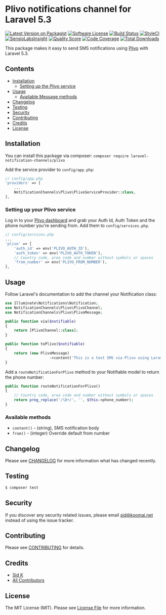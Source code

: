 # Plivo notifications channel for Laravel 5.3

[![Latest Version on Packagist](https://img.shields.io/packagist/v/laravel-notification-channels/plivo.svg?style=flat-square)](https://packagist.org/packages/laravel-notification-channels/plivo)
[![Software License](https://img.shields.io/badge/license-MIT-brightgreen.svg?style=flat-square)](LICENSE.md)
[![Build Status](https://img.shields.io/travis/laravel-notification-channels/plivo/master.svg?style=flat-square)](https://travis-ci.org/laravel-notification-channels/plivo)
[![StyleCI](https://styleci.io/repos/65715218/shield)](https://styleci.io/repos/65715218)
[![SensioLabsInsight](https://img.shields.io/sensiolabs/i/f4bd99c4-092c-4e36-a319-826f142c1ec4.svg?style=flat-square)](https://insight.sensiolabs.com/projects/f4bd99c4-092c-4e36-a319-826f142c1ec4)
[![Quality Score](https://img.shields.io/scrutinizer/g/laravel-notification-channels/plivo.svg?style=flat-square)](https://scrutinizer-ci.com/g/laravel-notification-channels/plivo)
[![Code Coverage](https://img.shields.io/scrutinizer/coverage/g/laravel-notification-channels/plivo/master.svg?style=flat-square)](https://scrutinizer-ci.com/g/laravel-notification-channels/plivo/?branch=master)
[![Total Downloads](https://img.shields.io/packagist/dt/laravel-notification-channels/plivo.svg?style=flat-square)](https://packagist.org/packages/laravel-notification-channels/plivo)


This package makes it easy to send SMS notifications using [Plivo](https://plivo.com) with Laravel 5.3.

## Contents

- [Installation](#installation)
	- [Setting up the Plivo service](#setting-up-the-Plivo-service)
- [Usage](#usage)
	- [Available Message methods](#available-message-methods)
- [Changelog](#changelog)
- [Testing](#testing)
- [Security](#security)
- [Contributing](#contributing)
- [Credits](#credits)
- [License](#license)


## Installation

You can install this package via composer:
`composer require laravel-notification-channels/plivo`

Add the service provider to `config/app.php`:

```php
// config/app.php
'providers' => [
    ...
    NotificationChannels\Plivo\PlivoServiceProvider::class,
],
```

### Setting up your Plivo service
Log in to your [Plivo dashboard](https://manage.plivo.com/dashboard/) and grab your Auth Id, Auth Token and the phone number you're sending from. Add them to `config/services.php`.  

```php
// config/services.php
...
'plivo' => [
    'auth_id' => env('PLIVO_AUTH_ID'),
    'auth_token' => env('PLIVO_AUTH_TOKEN'),
    // Country code, area code and number without symbols or spaces
    'from_number' => env('PLIVO_FROM_NUMBER'),
],
```

## Usage

Follow Laravel's documentation to add the channel your Notification class:

```php
use Illuminate\Notifications\Notification;
use NotificationChannels\Plivo\PlivoChannel;
use NotificationChannels\Plivo\PlivoMessage;

public function via($notifiable)
{
    return [PlivoChannel::class];
}

public function toPlivo($notifiable)
{
    return (new PlivoMessage)
                    ->content('This is a test SMS via Plivo using Laravel Notifications!');
}
```  

Add a `routeNotificationForPlivo` method to your Notifiable model to return the phone number:  

```php
public function routeNotificationForPlivo()
{
    // Country code, area code and number without symbols or spaces
    return preg_replace('/\D+/', '', $this->phone_number);
}
```    

### Available methods

* `content()` - (string), SMS notification body
* `from()` - (integer) Override default from number

## Changelog

Please see [CHANGELOG](CHANGELOG.md) for more information what has changed recently.

## Testing

``` bash
$ composer test
```

## Security

If you discover any security related issues, please email sid@koomai.net instead of using the issue tracker.

## Contributing

Please see [CONTRIBUTING](CONTRIBUTING.md) for details.

## Credits

- [Sid K](https://github.com/koomai)
- [All Contributors](../../contributors)

## License

The MIT License (MIT). Please see [License File](LICENSE.md) for more information.
